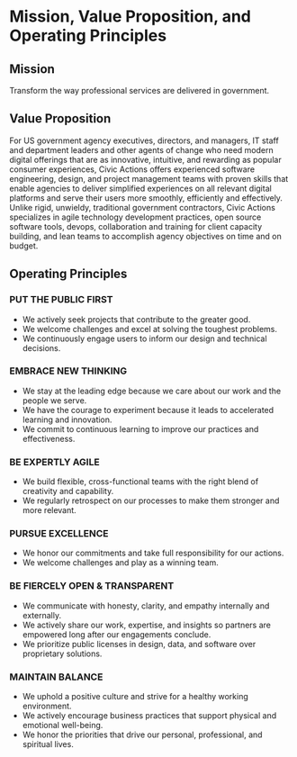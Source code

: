 # Mission, Value Proposition, and Operating Principles

## Mission

Transform the way professional services are delivered in government.

## Value Proposition

For US government agency executives, directors, and managers, IT staff and department leaders and other agents of change who need modern digital offerings that are as innovative, intuitive, and rewarding as popular consumer experiences, Civic Actions offers experienced software engineering, design, and project management teams with proven skills that enable agencies to deliver simplified experiences on all relevant digital platforms and serve their users more smoothly, efficiently and effectively. Unlike rigid, unwieldy, traditional government contractors, Civic Actions specializes in agile technology development practices, open source software tools, devops, collaboration and training for client capacity building, and lean teams to accomplish agency objectives on time and on budget.

## Operating Principles

### PUT THE PUBLIC FIRST

* We actively seek projects that contribute to the greater good.
* We welcome challenges and excel at solving the toughest problems.
* We continuously engage users to inform our design and technical decisions.

### EMBRACE NEW THINKING

* We stay at the leading edge because we care about our work and the people we serve.
* We have the courage to experiment because it leads to accelerated learning and innovation.
* We commit to continuous learning to improve our practices and effectiveness.

### BE EXPERTLY AGILE

* We build flexible, cross-functional teams with the right blend of creativity and capability.
* We regularly retrospect on our processes to make them stronger and more relevant.

### PURSUE EXCELLENCE

* We honor our commitments and take full responsibility for our actions.
* We welcome challenges and play as a winning team.

### BE FIERCELY OPEN & TRANSPARENT

* We communicate with honesty, clarity, and empathy internally and externally.
* We actively share our work, expertise, and insights so partners are empowered long after our engagements conclude.
* We prioritize public licenses in design, data, and software over proprietary solutions.

### MAINTAIN BALANCE

* We uphold a positive culture and strive for a healthy working environment.
* We actively encourage business practices that support physical and emotional well-being.
* We honor the priorities that drive our personal, professional, and spiritual lives.
